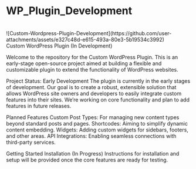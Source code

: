 # WP_Plugin_Development
<br>
![Custom-Wordpress-Plugin-Development](https://github.com/user-attachments/assets/e327c48d-e615-493a-80e3-5b19534c3992)
<br>
Custom WordPress Plugin (In Development)

<br>

Welcome to the repository for the Custom WordPress Plugin. 
This is an early-stage open-source project aimed at building a flexible and customizable plugin to extend the functionality of WordPress websites.

Project Status: Early Development
The plugin is currently in the early stages of development. 
Our goal is to create a robust, extensible solution that allows WordPress site owners and developers to easily integrate custom features into their sites. 
We’re working on core functionality and plan to add features in future releases.

Planned Features
Custom Post Types: For managing new content types beyond standard posts and pages.
Shortcodes: Aiming to simplify dynamic content embedding.
Widgets: Adding custom widgets for sidebars, footers, and other areas.
API Integrations: Enabling seamless connections with third-party services.

Getting Started
Installation (In Progress)
Instructions for installation and setup will be provided once the core features are ready for testing. 
